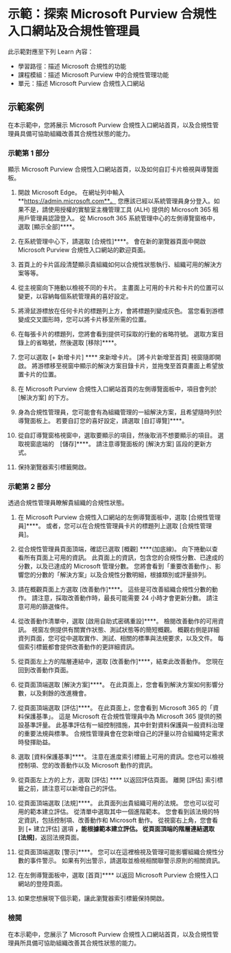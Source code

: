 <!---
---
示範：標題：「探索 Microsoft Purview 合規性入口網站與合規性管理員」學習路徑/課程模組/單元：「學習路徑：描述 Microsoft 合規性的功能；課程模組 2：描述 Microsoft Purview 中的合規性管理功能；單元 2：描述Microsoft Purview 合規性入口網站」
---
--->

# 示範：探索 Microsoft Purview 合規性入口網站及合規性管理員

此示範對應至下列 Learn 內容：

- 學習路徑：描述 Microsoft 合規性的功能
- 課程模組：描述 Microsoft Purview 中的合規性管理功能
- 單元：描述 Microsoft Purview 合規性入口網站

## 示範案例

在本示範中，您將展示 Microsoft Purview 合規性入口網站首頁，以及合規性管理員具備可協助組織改善其合規性狀態的能力。

### 示範第 1 部分

顯示 Microsoft Purview 合規性入口網站首頁，以及如何自訂卡片檢視與導覽面板。

1. 開啟 Microsoft Edge。 在網址列中輸入 **https://admin.microsoft.com**。 您應該已經以系統管理員身分登入。如果不是，請使用授權的實驗室主機管理工具 (ALH) 提供的 Microsoft 365 租用戶管理員認證登入。 從 Microsoft 365 系統管理中心的左側導覽窗格中，選取 [顯示全部]****。

1. 在系統管理中心下，請選取 [合規性]****。  會在新的瀏覽器頁面中開啟 Microsoft Purview 合規性入口網站的歡迎頁面。  

1. 首頁上的卡片區段清楚顯示貴組織如何以合規性狀態執行、組織可用的解決方案等等。

1. 從主視窗向下捲動以檢視不同的卡片。 主畫面上可用的卡片和卡片的位置可以變更，以容納每個系統管理員的喜好設定。  

1. 將滑鼠游標放在任何卡片的標題列上方，會將標題列變成灰色。  當您看到游標變成交叉圖形時，您可以將卡片移至所需的位置。

1. 在每張卡片的標題列，您將會看到提供可採取的行動的省略符號。  選取方案目錄上的省略號，然後選取 [移除]****。

1. 您可以選取  [+ 新增卡片] **** 來新增卡片。  [將卡片新增至首頁] 視窗隨即開啟。  將游標移至視窗中顯示的解決方案目錄卡片，並拖曳至首頁畫面上希望放置卡片的位置。

1. 在 Microsoft Purview 合規性入口網站首頁的左側導覽面板中，項目會列於 [解決方案] 的下方。 

1. 身為合規性管理員，您可能會有為組織管理的一組解決方案，且希望隨時列於導覽面板上。  若要自訂您的喜好設定，請選取 [自訂導覽]****。  

1. 從自訂導覽窗格視窗中，選取要顯示的項目，然後取消不想要顯示的項目。  選取視窗底端的　[儲存]****。  請注意導覽面板的 [解決方案] 區段的更新方式。

1. 保持瀏覽器索引標籤開啟。

### 示範第 2 部分

透過合規性管理員瞭解貴組織的合規性狀態。

1. 在 Microsoft Purview 合規性入口網站的左側導覽面板中，選取 [合規性管理員]****。  或者，您可以在合規性管理員卡片的標題列上選取 [合規性管理員]。

1. 從合規性管理員頁面頂端，確認已選取 [概觀] ****(加底線)。 向下捲動以查看所有頁面上可用的資訊。  此頁面上的資訊，包含您的合規性分數、已達成的分數，以及已達成的 Microsoft 管理分數。   您將會看到「重要改善動作」、影響您的分數的「解決方案」以及合規性分數明細，根據類別或評量排列。

1. 請在概觀頁面上方選取 [改善動作]****。  這些是可改善組織合規性分數的動作。 請注意，採取改善動作時，最長可能需要 24 小時才會更新分數。  請注意可用的篩選條件。

1. 從改善動作清單中，選取 [啟用自助式密碼重設]****。  檢閱改善動作的可用資訊。  視窗左側提供有關實作狀態、測試狀態等的簡短概觀。 概觀右側是詳細資列頁面，您可從中選取實作、測試、相關的標準與法規要求，以及文件。 每個索引標籤都會提供改善動作的更詳細資訊。

1. 從頁面左上方的階層連結中，選取 [改善動作]****，結束此改善動作。  您現在回到改善動作頁面。

1. 從頁面頂端選取 [解決方案]****。 在此頁面上，您會看到解決方案如何影響分數，以及剩餘的改進機會。

1. 從頁面頂端選取 [評估]****。 在此頁面上，您會看到 Microsoft 365 的「資料保護基準」。  這是 Microsoft 在合規性管理員中為 Microsoft 365 提供的預設基準評量。  此基準評估有一組控制措施，其中針對資料保護與一般資料治理的重要法規與標準。 合規性管理員會在您新增自己的評量以符合組織特定需求時發揮助益。

1. 選取 [資料保護基準]****。  注意在進度索引標籤上可用的資訊。您也可以檢視控制項、您的改善動作以及 Microsoft 動作的資訊。  

1. 從頁面左上方的上方，選取 [評估] **** 以返回評估頁面。  離開 [評估] 索引標籤之前，請注意可以新增自己的評估。

1. 從頁面頂端選取 [法規]****。  此頁面列出貴組織可用的法規。 您也可以從可用的範本建立評估。  從清單中選取其中一個進階範本。  您會看到該法規的特定資訊，包括控制項、改善動作和 Microsoft 動作。  從視窗右上角，您會看到 [+ 建立評估] 選項 ****，能根據範本建立評估。  從頁面頂端的階層連結選取 [法規]****，返回法規頁面。

1. 從頁面頂端選取 [警示]****。   您可以在這裡檢視及管理可能影響組織合規性分數的事件警示。  如果有列出警示，請選取並檢視相關聯警示原則的相關資訊。

1. 在左側導覽面板中，選取 [首頁]**** 以返回 Microsoft Purview 合規性入口網站的登陸頁面。

1. 如果您想展現下個示範，讓此瀏覽器索引標籤保持開啟。

### 檢閱

在本示範中，您展示了 Microsoft Purview 合規性入口網站首頁，以及合規性管理員所具備可協助組織改善其合規性狀態的能力。
